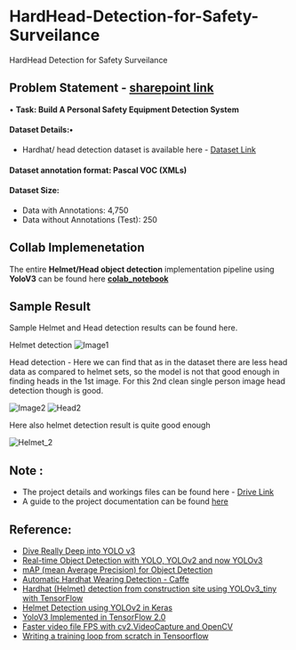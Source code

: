 # HardHead-Detection-for-Safety-Surveilance
HardHead Detection for Safety Surveilance

## **Problem Statement** - [sharepoint link](https://wobotintelligence-my.sharepoint.com/personal/hr_wobot_ai/_layouts/15/onedrive.aspx?id=%2Fpersonal%2Fhr%5Fwobot%5Fai%2FDocuments%2FHackathon%2D%20Extended%20%288th%20August%29%2FHackathon%204%2E0%2Epdf&parent=%2Fpersonal%2Fhr%5Fwobot%5Fai%2FDocuments%2FHackathon%2D%20Extended%20%288th%20August%29&originalPath=aHR0cHM6Ly93b2JvdGludGVsbGlnZW5jZS1teS5zaGFyZXBvaW50LmNvbS86YjovZy9wZXJzb25hbC9ocl93b2JvdF9haS9FWU1KcVBRUWpDMUVrZ1JWZi1qMEdYTUJJTy0taEQ3YjBBX1JqRXZ4dnNfTnJRP3J0aW1lPTlHcjFXcjlkMlVn)

• **Task: Build A Personal Safety Equipment Detection System**

#### Dataset Details:•
   * Hardhat/ head detection dataset is available here - [Dataset Link](https://wobotintelligence-my.sharepoint.com/personal/animikh_wobot_ai/_layouts/15/onedrive.aspx?id=%2Fpersonal%2Fanimikh%5Fwobot%5Fai%2FDocuments%2FHackathon%2FDataset&originalPath=aHR0cHM6Ly93b2JvdGludGVsbGlnZW5jZS1teS5zaGFyZXBvaW50LmNvbS86ZjovZy9wZXJzb25hbC9hbmltaWtoX3dvYm90X2FpL0Vnc3hvcTV6YW1wUGpmbm9KbFB6X3owQkFyODdLWGttSXZZNkRLclRDTnltYWc%5FcnRpbWU9eGxyZ1J2OWMyVWc)
#### Dataset annotation format: Pascal VOC (XMLs)
#### Dataset Size:
* Data with Annotations: 4,750
* Data without Annotations (Test): 250

## **Collab Implemenetation**

The entire **Helmet/Head object detection** implementation pipeline using **YoloV3** can be found here **[colab_notebook](https://colab.research.google.com/drive/1Z3Y62pOOKiU1cuIMkFWf5j2udOcW14N5?usp=sharing)**

## **Sample Result**

Sample Helmet and Head detection results can be found here.

Helmet detection
![Image1](https://github.com/sayan0506/HardHead-Detection-for-Safety-Surveilance-using-YoloV3/blob/main/Images/helmet_1.jpg)

Head detection - Here we can find that as in the dataset there are less head data as compared to helmet sets, so the model is not that good enough in finding heads in the 1st image. For this 2nd clean single person image head detection though is good.

![Image2](https://github.com/sayan0506/HardHead-Detection-for-Safety-Surveilance-using-YoloV3/blob/main/Images/head_1.jpg)
![Head2](https://github.com/sayan0506/HardHead-Detection-for-Safety-Surveilance-using-YoloV3/blob/main/Images/head_2.jpg)

Here also helmet detection result is quite good enough

![Helmet_2](https://github.com/sayan0506/HardHead-Detection-for-Safety-Surveilance-using-YoloV3/blob/main/Images/helmet_2.jpg)

## **Note :**

* The project details and workings files can be found here - [Drive Link](https://drive.google.com/drive/folders/1zKN6qu5KjsXS4mlESZPjD_TKHf9-Zfcc?usp=sharing)
* A guide to the project documentation can be found [here](https://github.com/sayan0506/HardHead-Detection-for-Safety-Surveilance-using-YoloV3/blob/main/Project%20Submission.pdf)

## **Reference:**

* [Dive Really Deep into YOLO v3](https://towardsdatascience.com/dive-really-deep-into-yolo-v3-a-beginners-guide-9e3d2666280e)
* [Real-time Object Detection with YOLO, YOLOv2 and now YOLOv3
](https://jonathan-hui.medium.com/real-time-object-detection-with-yolo-yolov2-28b1b93e2088)
* [mAP (mean Average Precision) for Object Detection](https://jonathan-hui.medium.com/map-mean-average-precision-for-object-detection-45c121a31173)
* [Automatic Hardhat Wearing Detection - Caffe](https://github.com/wujixiu/helmet-detection)
* [Hardhat (Helmet) detection from construction site using YOLOv3_tiny with TensorFlow](https://github.com/rashidch/Yolov3_tiny-Hardhat-detection_Tensorflow)
* [Helmet Detection using YOLOv2 in Keras](https://github.com/rekon/keras-yolo2)
* [YoloV3 Implemented in TensorFlow 2.0](https://github.com/zzh8829/yolov3-tf2)
* [Faster video file FPS with cv2.VideoCapture and OpenCV](https://www.pyimagesearch.com/2017/02/06/faster-video-file-fps-with-cv2-videocapture-and-opencv/)
* [Writing a training loop from scratch in Tensoorflow](https://www.tensorflow.org/guide/keras/writing_a_training_loop_from_scratch)
